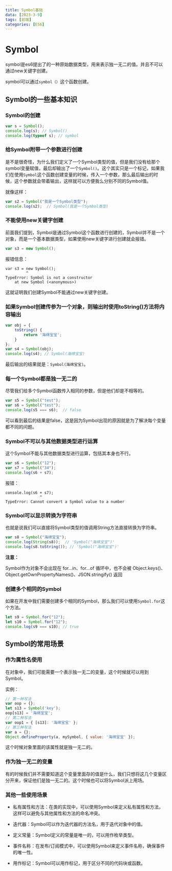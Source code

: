 ```yaml
---
title: Symbol基础
data: [2023-3-9]
tags: [前端]
categories: [ES6]
---
```


# Symbol

symbol是es6提出了的一种原始数据类型，用来表示独一无二的值。并且不可以通过new关键字创建。

symbol可以通过`symbol（）`这个函数创建。

## Symbol的一些基本知识

### Symbol的创建

```js
var s = Symbol();
console.log(s); // Symbol()
console.log(typeof s); // symbol
```

### 给Symbol附带一个参数进行创建

是不是很奇怪，为什么我们定义了一个Symbol类型的值，但是我们没有给那个symbol变量赋值，最后却输出了一个`Symbol()`。这个其实只是一个标记，如果我们在使用`Symbol`这个函数创建变量的时候，传入一个参数，那么最后输出的时候，这个参数就会带着输出，这样就可以方便我么分别不同的Symbol值。

就像这样：

```js
var s2 = Symbol("我是一个Symbol类型");
console.log(s2);  // Symbol(我是一个Symbol类型)
```

### 不能使用new关键字创建

前面我们提到，Symbol是通过Symbol这个函数进行创建的，Symbol并不是一个对象，而是一个基本数据类型，如果使用new关键字进行创建就会报错。

```js
var s3 = new Symbol();
```

报错信息：

```error
var s3 = new Symbol();
         ^
TypeError: Symbol is not a constructor
    at new Symbol (<anonymous>)
```

这就证明我们创建Symbol不能通过new关键字创建。

### 如果Symbol创建传参为一个对象，则输出时使用toString()方法将内容输出

```js
var obj = {
    toString() {
        return '海绵宝宝';
    }
};
var s4 = Symbol(obj);
console.log(s4); // Symbol(海绵宝宝)
```

最后输出的结果就是：`Symbol(海绵宝宝)`。

### 每一个Symbol都是独一无二的

尽管我们给多个Symbol函数传入相同的参数，但是他们却是不相等的。

```js
var s5 = Symbol("test");
var s6 = Symbol("test");
console.log(s5 === s6);  // false
```

可以看到最后的结果是false，这是因为Symbol出现的原因就是为了解决每个变量都不同的问题。

### Symbol不可以与其他数据类型进行运算

这个Symbol不能与其他数据类型进行运算，包括其本身也不行。

```js
var s6 = Symbol("12");
var s7 = Symbol("34");
console.log(s6 + s7);
```

报错：

```error
console.log(s6 + s7);
               ^
TypeError: Cannot convert a Symbol value to a number
```

### Symbol可以显示转换为字符串

也就是说我们可以直接将Symbol类型的值调用String方法直接转换为字符串。

```js
var s8 = Symbol("海绵宝宝");
console.log(String(s8));  // 'Symbol("海绵宝宝")'
console.log(s8.toString()); // 'Symbol("海绵宝宝")'
```

**注意：**

Symbol作为对象不会出现在 for...in、for...of 循环中，也不会被 Object.keys()、Object.getOwnPropertyNames()、JSON.stringify() 返回

### 创建多个相同的Symbol

如果在开发中我们需要创建多个相同的Symbol，那么我们可以使用`Symbol.for`这个方法。

```js
let s9 = Symbol.for("12");
let s10 = Symbol.for("12");
console.log(s9 === s10); // true
```

## Symbol的常用场景

### 作为属性名使用

在对象中，我们可能需要一个表示独一无二的变量，这个时候就可以用到Symbol。

实例：

```js
// 第一种写法
var oop = {};
let s13 = Symbol('key');
oop[s13] = '海绵宝宝';
// 第二种写法
var oop1 = { [s13]: '海绵宝宝' };
// 第三种写法
var a = {};
Object.defineProperty(a, mySymbol, { value: '海绵宝宝' });
```

这个时候对象里面的该属性就是独一无二的。

### 作为独一无二的变量

有的时候我们并不需要知道这个变量里面存的值是什么，我们只想将这几个变量区分开来，保证他们是独一无二的。这个时候也可以将Symbol派上用场。

### 其他一些使用场景

- 私有属性和方法：在类的实现中，可以使用Symbol来定义私有属性和方法，这样可以避免与其他属性和方法的命名冲突。

- 迭代器：Symbol可以作为迭代器的方法名，用于迭代对象中的值。

- 定义常量：Symbol定义的常量是唯一的，可以用作枚举类型。

- 事件名称：在发布/订阅模式中，可以使用Symbol来定义事件名称，确保事件的唯一性。

- 用作标记：Symbol可以用作标记，用于区分不同的代码块或函数。